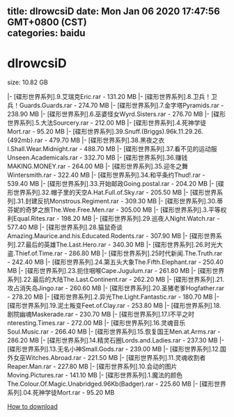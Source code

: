 
title: dlrowcsiD
date: Mon Jan 06 2020 17:47:56 GMT+0800 (CST)    
categories: baidu
---

# dlrowcsiD
size: 10.82 GB
 
 
|- [碟形世界系列].9.艾瑞克Eric.rar - 131.20 MB
|- [碟形世界系列].8.卫兵！卫兵！Guards.Guards.rar - 274.70 MB
|- [碟形世界系列].7.金字塔Pyramids.rar - 238.90 MB
|- [碟形世界系列].6.巫婆怪女Wyrd.Sisters.rar - 276.70 MB
|- [碟形世界系列].5.大法Sourcery.rar - 212.00 MB
|- [碟形世界系列].4.死神学徒Mort.rar - 95.20 MB
|- [碟形世界系列].39.Snuff.(Briggs).96k.11.29.26.{492mb}.rar - 479.70 MB
|- [碟形世界系列].38.黑夜之衣I.Shall.Wear.Midnight.rar - 488.70 MB
|- [碟形世界系列].37.看不见的运动服Unseen.Academicals.rar - 332.70 MB
|- [碟形世界系列].36.赚钱MAKING.MONEY.rar - 264.00 MB
|- [碟形世界系列].35.迎冬之舞Wintersmith.rar - 322.40 MB
|- [碟形世界系列].34.和平条约Thud!.rar - 539.40 MB
|- [碟形世界系列].33.开始邮政Going.postal.rar - 204.20 MB
|- [碟形世界系列].32.帽子里的天空A.Hat.Full.of.Sky.rar - 205.50 MB
|- [碟形世界系列].31.封建反抗Monstrous.Regiment.rar - 309.30 MB
|- [碟形世界系列].30.蒂芬妮的奇梦之旅The.Wee.Free.Men.rar - 305.00 MB
|- [碟形世界系列].3.平等权利Equal.Rites.rar - 198.20 MB
|- [碟形世界系列].29.巡夜人Night.Watch.rar - 577.40 MB
|- [碟形世界系列].28.猫鼠奇谈Amazing.Maurice.and.his.Educated.Rodents.rar - 307.90 MB
|- [碟形世界系列].27.最后的英雄The.Last.Hero.rar - 340.30 MB
|- [碟形世界系列].26.时光大盗.Thief.of.Time.rar - 286.80 MB
|- [碟形世界系列].25时代新闻.The.Truth.rar - 242.40 MB
|- [碟形世界系列].24.第五头大象The.Fifth.Elephant.rar - 250.40 MB
|- [碟形世界系列].23.扼住咽喉Cape.Jugulum.rar - 261.80 MB
|- [碟形世界系列].22.最后的大陆The.Last.Continent.rar - 262.20 MB
|- [碟形世界系列].21.攻占消失岛Jingo.rar - 260.60 MB
|- [碟形世界系列].20.圣猪老爹Hogfather.rar - 278.20 MB
|- [碟形世界系列].2.异光The.Light.Fantastic.rar - 180.70 MB
|- [碟形世界系列].19.泥土叛变Feet.of.Clay.rar - 253.80 MB
|- [碟形世界系列].18.剧院幽魂Maskerade.rar - 230.70 MB
|- [碟形世界系列].17.I不平之时nteresting.Times.rar - 272.00 MB
|- [碟形世界系列].16.灵魂音乐Soul.Music.rar - 266.40 MB
|- [碟形世界系列].15.恢复国王Men.at.Arms.rar - 286.20 MB
|- [碟形世界系列].14.精灵石圈Lords.and.Ladies.rar - 237.30 MB
|- [碟形世界系列].13.无名小神Small.Gods.rar - 239.00 MB
|- [碟形世界系列].12.国外女巫Witches.Abroad.rar - 221.50 MB
|- [碟形世界系列].11.灵魂收割者Reaper.Man.rar - 227.80 MB
|- [碟形世界系列].10.会动的图片Moving.Pictures.rar - 141.10 MB
|- [碟形世界系列].1.魔法的颜色The.Colour.Of.Magic.Unabridged.96Kb(Badger).rar - 225.60 MB
|- [碟形世界系列].04.死神学徒Mort.rar - 95.20 MB

[How to download](https://bpcam.bemobtrk.com/go/2ceec3aa-1ca2-46d6-b9ff-aaa5c184517c?jno=265)